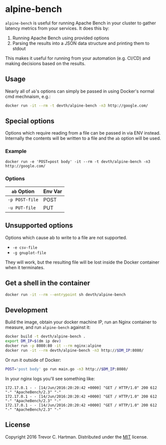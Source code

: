 # alpine-bench

`alpine-bench` is useful for running Apache Bench in your cluster to gather
latency metrics from your services. It does this by:

1. Running Apache Bench using provided options
1. Parsing the results into a JSON data structure and printing them to stdout

This makes it useful for running from your automation (e.g. CI/CD) and making
decisions based on the results.

## Usage

Nearly all of `ab`'s options can simply be passed in using Docker's normal cmd
mechnaism, e.g.:

```bash
docker run -it --rm -t devth/alpine-bench -n3 http://google.com/
```

## Special options

Options which require reading from a file can be passed in via ENV instead.
Internally the contents will be written to a file and the `ab` option will be
used.

### Example

```
docker run -e 'POST=post body' -it --rm -t devth/alpine-bench -n3 http://google.com/
```

### Options

| `ab` Option    | Env Var |
| -------------- | ------- |
| `-p POST-file` | POST    |
| `-u PUT-file`  | PUT     |

## Unsupported options

Options which cause ab to write to a file are not supported.

- `-e csv-file`
- `-g gnuplot-file`

They will work, but the resulting file will be lost inside the Docker container
when it terminates.

## Get a shell in the container

```bash
docker run -it --rm --entrypoint sh devth/alpine-bench
```

## Development

Build the image, obtain your docker machine IP, run an Nginx container to
measure, and run `alpine-bench` against it:

```bash
docker build -t devth/alpine-bench .
export DM_IP=$(dm ip dev)
docker run -p 8080:80 -it --rm nginx:alpine
docker run -it --rm devth/alpine-bench -n3 http://$DM_IP:8080/
```

Or run it outside of Docker:

```bash
POST='post body' go run main.go -n3 http://$DM_IP:8080/
```

In your nginx logs you'll see something like:

```
172.17.0.1 - - [14/Jun/2016:20:20:42 +0000] "GET / HTTP/1.0" 200 612 "-" "ApacheBench/2.3" "-"
172.17.0.1 - - [14/Jun/2016:20:20:42 +0000] "GET / HTTP/1.0" 200 612 "-" "ApacheBench/2.3" "-"
172.17.0.1 - - [14/Jun/2016:20:20:42 +0000] "GET / HTTP/1.0" 200 612 "-" "ApacheBench/2.3" "-"
```

## License

Copyright 2016 Trevor C. Hartman. Distributed under the
[MIT](https://opensource.org/licenses/MIT) license.
